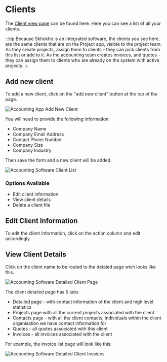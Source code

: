 # Clients

The [Client view page](https://skhokho.io/accounting/accounting-clients/view) can be found here. Here you can see a list of all your clients.

:::tip
Because Skhokho is an integrated software, the clients you see here, are the same clients that are on the Project app, visible to the project team. As they create projects, assign them to clients - they can pick clients from this list or add to it. As the accounting team creates invoices, and quotes - they can assign them to clients who are already on the system with active projects.
:::


## Add new client

To add a new client, click on the "add new client" button at the top of the page.

![Accounting App Add New Client](/img/accounting_app_add_new_client.png)

You will need to provide the following information:
* Company Name
* Company Email Address
* Contact Phone Number
* Company Size
* Company Industry

Then save the form and a new client will be added.

![Accounting Software Client List](/img/accounting_software_client_list.png)

### Options Available
* Edit client information
* View client details
* Delete a client file

## Edit Client Information
To edit the client information, click on the action column and edit accordingly.

## View Client Details
Click on the client name to be routed to the detaled page wich looks like this.



![Accounting Software Detailed Client Page](/img/accounting_software_detailed_client_page.png)

The client detailed page has 5 tabs
* Detailed page - with contact information of the client and high level statistics
* Projects page with all the current projects associated with the client
* Contacts page - with all the client contacts, individuals within the client organisation we have contact information for
* Quotes - all quotes associated with this client
* Invoices - all invoices associated with the client

For example, the invoice list page will look like this:

![Accounting Software Detailed Client Invoices](/img/accounting_software_detailed_client_invoices.png)
